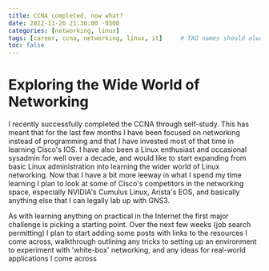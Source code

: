 ```yaml
---
title: CCNA completed, now what?   
date: 2022-11-26 21:30:00 -0500  
categories: [networking, linux]  
tags: [career, ccna, networking, linux, it]     # TAG names should always be lowercase
toc: false
---
```


# Exploring the Wide World of Networking 

I recently successfully completed the CCNA through self-study. This has meant that for the last few months I have been focused on networking instead of programming and that I have invested most of that time in learning Cisco's IOS. I have also been a Linux enthusiast and occasional sysadmin for well over a decade, and would like to start expanding from basic Linux administration into learning the wider world of Linux networking. Now that I have a bit more leeway in what I spend my time learning I plan to look at some of Cisco's competitors in the networking space, especially NVIDIA's Cumulus Linux, Arista's EOS, and basically anything else that I can legally lab up with GNS3.

As with learning anything on practical in the Internet the first major challenge is picking a starting point. Over the next few weeks (job search permitting) I plan to start adding some posts with links to the resources I come across, walkthrough outlining any tricks to setting up an environment to experiment with 'white-box' networking, and any ideas for real-world applications I come across 

